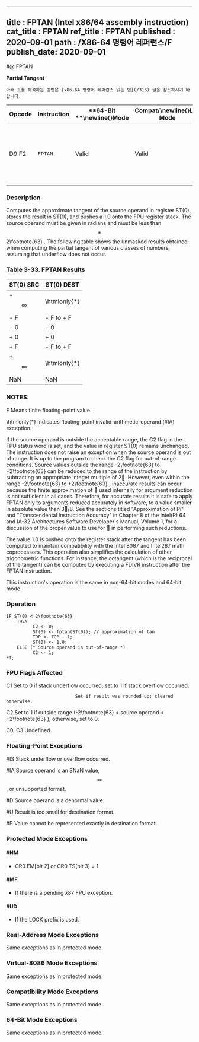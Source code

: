 ----------------------------
title : FPTAN (Intel x86/64 assembly instruction)
cat_title : FPTAN
ref_title : FPTAN
published : 2020-09-01
path : /X86-64 명령어 레퍼런스/F
publish_date: 2020-09-01
----------------------------


#@ FPTAN

**Partial Tangent**

```lec-info
아래 표를 해석하는 방법은 [x86-64 명령어 레퍼런스 읽는 법](/316) 글을 참조하시기 바랍니다.
```

|**Opcode**|**Instruction**|**64-Bit **\newline{}**Mode**|**Compat/**\newline{}**Leg Mode**|**Description**|
|----------|---------------|-----------------------------|---------------------------------|---------------|
|D9 F2|`FPTAN` |Valid|Valid|Replace ST(0) with its approximate tangent and push 1 onto the FPU stack.|
### Description


Computes the approximate tangent of the source operand in register ST(0), stores the result in ST(0), and pushes a 1.0 onto the FPU register stack. The source operand must be given in radians and must be less than $$\pm$$2\footnote{63} . The following table shows the unmasked results obtained when computing the partial tangent of various classes of numbers, assuming that underflow does not occur.

### Table 3-33.  FPTAN Results


|**ST(0) SRC**|**ST(0) DEST**|
|-------------|--------------|
|- $$\infty$$|\htmlonly{*}|
|- F|- F to + F|
|- 0|- 0|
|+ 0|+ 0|
|+ F|- F to + F|
|+ $$\infty$$|\htmlonly{*}|
|NaN|NaN |
###  NOTES:


F Means finite floating-point value.

 \htmlonly{*} Indicates floating-point invalid-arithmetic-operand (#IA) exception.

If the source operand is outside the acceptable range, the C2 flag in the FPU status word is set, and the value in register ST(0) remains unchanged. The instruction does not raise an exception when the source operand is out of range. It is up to the program to check the C2 flag for out-of-range conditions. Source values outside the range -2\footnote{63}  to +2\footnote{63}  can be reduced to the range of the instruction by subtracting an appropriate integer multiple of 2. However, even within the range -2\footnote{63}  to +2\footnote{63} , inaccurate results can occur because the finite approximation of  used internally for argument reduction is not sufficient in all cases. Therefore, for accurate results it is safe to apply FPTAN only to arguments reduced accurately in software, to a value smaller in absolute value than 3/8. See the sections titled "Approximation of Pi" and "Transcendental Instruction Accuracy" in Chapter 8 of the Intel(R) 64 and IA-32 Architectures Software Developer's Manual, Volume 1, for a discussion of the proper value to use for  in performing such reductions.

The value 1.0 is pushed onto the register stack after the tangent has been computed to maintain compatibility with the Intel 8087 and Intel287 math coprocessors. This operation also simplifies the calculation of other trigonometric functions. For instance, the cotangent (which is the reciprocal of the tangent) can be computed by executing a FDIVR instruction after the FPTAN instruction.

This instruction's operation is the same in non-64-bit modes and 64-bit mode.


### Operation

```info-verb
IF ST(0) < 2\footnote{63}
    THEN
          C2 <- 0;
          ST(0) <- fptan(ST(0)); // approximation of tan
          TOP <- TOP - 1;
          ST(0) <- 1.0;
    ELSE (* Source operand is out-of-range *)
          C2 <- 1;
FI;
```
### FPU Flags Affected


C1 Set to 0 if stack underflow occurred; set to 1 if stack overflow occurred.

                              Set if result was rounded up; cleared otherwise.

C2 Set to 1 if outside range (-2\footnote{63}  < source operand < +2\footnote{63} ); otherwise, set to 0.

C0, C3  Undefined.

### Floating-Point Exceptions


#IS Stack underflow or overflow occurred.

#IA Source operand is an SNaN value, $$\infty$$, or unsupported format.

#D Source operand is a denormal value.

#U Result is too small for destination format.

#P Value cannot be represented exactly in destination format.


### Protected Mode Exceptions

#### #NM
* CR0.EM[bit 2] or CR0.TS[bit 3] = 1.

#### #MF
* If there is a pending x87 FPU exception.

#### #UD
* If the LOCK prefix is used.

### Real-Address Mode Exceptions



Same exceptions as in protected mode.


### Virtual-8086 Mode Exceptions



Same exceptions as in protected mode.


### Compatibility Mode Exceptions



Same exceptions as in protected mode.


### 64-Bit Mode Exceptions



Same exceptions as in protected mode.

